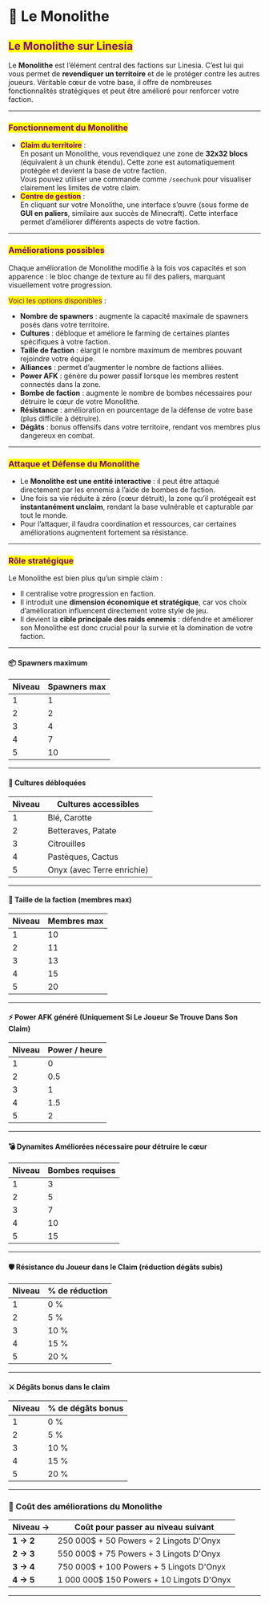 # 👑 Le Monolithe

## <mark style="color:purple;">Le Monolithe sur Linesia</mark>

Le **Monolithe** est l’élément central des factions sur Linesia. C’est lui qui vous permet de **revendiquer un territoire** et de le protéger contre les autres joueurs. Véritable cœur de votre base, il offre de nombreuses fonctionnalités stratégiques et peut être amélioré pour renforcer votre faction.

***

### <mark style="color:purple;">**Fonctionnement du Monolithe**</mark>

* <mark style="color:purple;">**Claim du territoire**</mark> :\
  En posant un Monolithe, vous revendiquez une zone de **32x32 blocs** (équivalent à un chunk étendu). Cette zone est automatiquement protégée et devient la base de votre faction.\
  Vous pouvez utiliser une commande comme `/seechunk` pour visualiser clairement les limites de votre claim.
* <mark style="color:purple;">**Centre de gestion**</mark> :\
  En cliquant sur votre Monolithe, une interface s’ouvre (sous forme de **GUI en paliers**, similaire aux succès de Minecraft). Cette interface permet d’améliorer différents aspects de votre faction.

***

### <mark style="color:purple;">**Améliorations possibles**</mark>

Chaque amélioration de Monolithe modifie à la fois vos capacités et son apparence : le bloc change de texture au fil des paliers, marquant visuellement votre progression.

<mark style="color:purple;">Voici les options disponibles</mark> :

* **Nombre de spawners** : augmente la capacité maximale de spawners posés dans votre territoire.
* **Cultures** : débloque et améliore le farming de certaines plantes spécifiques à votre faction.
* **Taille de faction** : élargit le nombre maximum de membres pouvant rejoindre votre équipe.
* **Alliances** : permet d’augmenter le nombre de factions alliées.
* **Power AFK** : génère du power passif lorsque les membres restent connectés dans la zone.
* **Bombe de faction** : augmente le nombre de bombes nécessaires pour détruire le cœur de votre Monolithe.
* **Résistance** : amélioration en pourcentage de la défense de votre base (plus difficile à détruire).
* **Dégâts** : bonus offensifs dans votre territoire, rendant vos membres plus dangereux en combat.

***

### <mark style="color:purple;">**Attaque et Défense du Monolithe**</mark>

* Le **Monolithe est une entité interactive** : il peut être attaqué directement par les ennemis à l’aide de bombes de faction.
* Une fois sa vie réduite à zéro (cœur détruit), la zone qu’il protégeait est **instantanément unclaim**, rendant la base vulnérable et capturable par tout le monde.
* Pour l’attaquer, il faudra coordination et ressources, car certaines améliorations augmentent fortement sa résistance.

***

### <mark style="color:purple;">**Rôle stratégique**</mark>

Le Monolithe est bien plus qu’un simple claim :

* Il centralise votre progression en faction.
* Il introduit une **dimension économique et stratégique**, car vos choix d’amélioration influencent directement votre style de jeu.
* Il devient la **cible principale des raids ennemis** : défendre et améliorer son Monolithe est donc crucial pour la survie et la domination de votre faction.

***

#### 📦 Spawners maximum

| Niveau | Spawners max |
| ------ | ------------ |
| 1      | 1            |
| 2      | 2            |
| 3      | 4            |
| 4      | 7            |
| 5      | 10           |

***

#### 🌱 Cultures débloquées

| Niveau | Cultures accessibles       |
| ------ | -------------------------- |
| 1      | Blé, Carotte               |
| 2      | Betteraves, Patate         |
| 3      | Citrouilles                |
| 4      | Pastèques, Cactus          |
| 5      | Onyx (avec Terre enrichie) |

***

#### 👥 Taille de la faction (membres max)

| Niveau | Membres max |
| ------ | ----------- |
| 1      | 10          |
| 2      | 11          |
| 3      | 13          |
| 4      | 15          |
| 5      | 20          |

***

#### ⚡ Power AFK généré (Uniquement Si Le Joueur Se Trouve Dans Son Claim)

| Niveau | Power / heure |
| ------ | ------------- |
| 1      | 0             |
| 2      | 0.5           |
| 3      | 1             |
| 4      | 1.5           |
| 5      | 2             |

***

#### 💣 Dynamites Améliorées nécessaire pour détruire le cœur

| Niveau | Bombes requises |
| ------ | --------------- |
| 1      | 3               |
| 2      | 5               |
| 3      | 7               |
| 4      | 10              |
| 5      | 15              |

***

#### 🛡️ Résistance du Joueur dans le Claim (réduction dégâts subis)

| Niveau | % de réduction |
| ------ | -------------- |
| 1      | 0 %            |
| 2      | 5 %            |
| 3      | 10 %           |
| 4      | 15 %           |
| 5      | 20 %           |

***

#### ⚔️ Dégâts bonus dans le claim

| Niveau | % de dégâts bonus |
| ------ | ----------------- |
| 1      | 0 %               |
| 2      | 5 %               |
| 3      | 10 %              |
| 4      | 15 %              |
| 5      | 20 %              |

***

### 🔧 Coût des améliorations du Monolithe

| Niveau →  | Coût pour passer au niveau suivant        |
| --------- | ----------------------------------------- |
| **1 → 2** | 250 000$ + 50 Powers + 2 Lingots D'Onyx   |
| **2 → 3** | 550 000$ + 75 Powers + 3 Lingots D'Onyx   |
| **3 → 4** | 750 000$ + 100 Powers + 5 Lingots D'Onyx  |
| **4 → 5** | 1 000 000$ 150 Powers + 10 Lingots D'Onyx |

***
